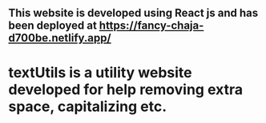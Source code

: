 ## This website is developed using React js and has been deployed at https://fancy-chaja-d700be.netlify.app/

# textUtils is a utility website developed for help removing extra space, capitalizing etc.   
